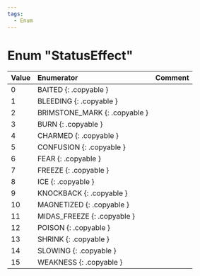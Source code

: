 ```yaml
---
tags:
  - Enum
---
```

# Enum "StatusEffect"
|Value|Enumerator|Comment|
|:--|:--|:--|
|0 |BAITED {: .copyable } |  |
|1 |BLEEDING {: .copyable } |  |
|2 |BRIMSTONE_MARK {: .copyable } |  |
|3 |BURN {: .copyable } |  |
|4 |CHARMED {: .copyable } |  |
|5 |CONFUSION {: .copyable } |  |
|6 |FEAR {: .copyable } |  |
|7 |FREEZE {: .copyable } |  |
|8 |ICE {: .copyable } |  |
|9 |KNOCKBACK {: .copyable } |  |
|10 |MAGNETIZED  {: .copyable } |  |
|11 |MIDAS_FREEZE  {: .copyable } |  |
|12 |POISON  {: .copyable } |  |
|13 |SHRINK  {: .copyable } |  |
|14 |SLOWING  {: .copyable } |  |
|15 |WEAKNESS  {: .copyable } |  |